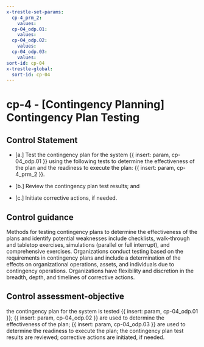 ```yaml
---
x-trestle-set-params:
  cp-4_prm_2:
    values:
  cp-04_odp.01:
    values:
  cp-04_odp.02:
    values:
  cp-04_odp.03:
    values:
sort-id: cp-04
x-trestle-global:
  sort-id: cp-04
---
```


# cp-4 - \[Contingency Planning\] Contingency Plan Testing

## Control Statement

- \[a.\] Test the contingency plan for the system {{ insert: param, cp-04_odp.01 }} using the following tests to determine the effectiveness of the plan and the readiness to execute the plan: {{ insert: param, cp-4_prm_2 }}.

- \[b.\] Review the contingency plan test results; and

- \[c.\] Initiate corrective actions, if needed.

## Control guidance

Methods for testing contingency plans to determine the effectiveness of the plans and identify potential weaknesses include checklists, walk-through and tabletop exercises, simulations (parallel or full interrupt), and comprehensive exercises. Organizations conduct testing based on the requirements in contingency plans and include a determination of the effects on organizational operations, assets, and individuals due to contingency operations. Organizations have flexibility and discretion in the breadth, depth, and timelines of corrective actions.

## Control assessment-objective

the contingency plan for the system is tested {{ insert: param, cp-04_odp.01 }};
{{ insert: param, cp-04_odp.02 }} are used to determine the effectiveness of the plan;
{{ insert: param, cp-04_odp.03 }} are used to determine the readiness to execute the plan;
the contingency plan test results are reviewed;
corrective actions are initiated, if needed.
